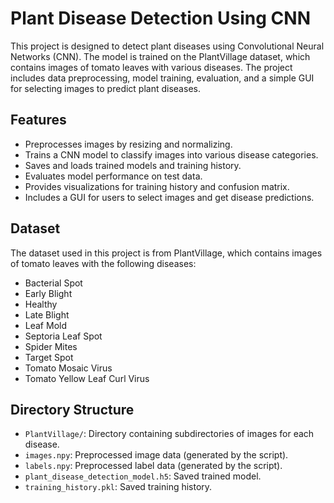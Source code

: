 # Plant Disease Detection Using CNN

This project is designed to detect plant diseases using Convolutional Neural Networks (CNN). The model is trained on the PlantVillage dataset, which contains images of tomato leaves with various diseases. The project includes data preprocessing, model training, evaluation, and a simple GUI for selecting images to predict plant diseases.

## Features

- Preprocesses images by resizing and normalizing.
- Trains a CNN model to classify images into various disease categories.
- Saves and loads trained models and training history.
- Evaluates model performance on test data.
- Provides visualizations for training history and confusion matrix.
- Includes a GUI for users to select images and get disease predictions.

## Dataset

The dataset used in this project is from PlantVillage, which contains images of tomato leaves with the following diseases:

- Bacterial Spot
- Early Blight
- Healthy
- Late Blight
- Leaf Mold
- Septoria Leaf Spot
- Spider Mites
- Target Spot
- Tomato Mosaic Virus
- Tomato Yellow Leaf Curl Virus

## Directory Structure

- `PlantVillage/`: Directory containing subdirectories of images for each disease.
- `images.npy`: Preprocessed image data (generated by the script).
- `labels.npy`: Preprocessed label data (generated by the script).
- `plant_disease_detection_model.h5`: Saved trained model.
- `training_history.pkl`: Saved training history.

